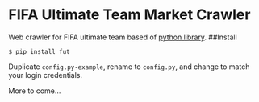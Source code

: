 # FIFA Ultimate Team Market Crawler
Web crawler for FIFA ultimate team based of [python library](https://github.com/oczkers/fut).
##Install
```
$ pip install fut
```
Duplicate `config.py-example`, rename to `config.py`, and change to match your login credentials.

More to come...
